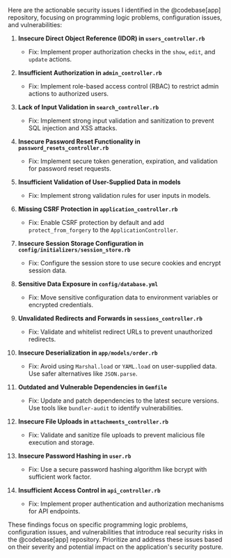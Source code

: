 Here are the actionable security issues I identified in the @codebase[app] repository, focusing on programming logic problems, configuration issues, and vulnerabilities:

1. **Insecure Direct Object Reference (IDOR) in `users_controller.rb`**
   - Fix: Implement proper authorization checks in the `show`, `edit`, and `update` actions.

2. **Insufficient Authorization in `admin_controller.rb`**
   - Fix: Implement role-based access control (RBAC) to restrict admin actions to authorized users.

3. **Lack of Input Validation in `search_controller.rb`**
   - Fix: Implement strong input validation and sanitization to prevent SQL injection and XSS attacks.

4. **Insecure Password Reset Functionality in `password_resets_controller.rb`**
   - Fix: Implement secure token generation, expiration, and validation for password reset requests.

5. **Insufficient Validation of User-Supplied Data in models**
   - Fix: Implement strong validation rules for user inputs in models.

6. **Missing CSRF Protection in `application_controller.rb`**
   - Fix: Enable CSRF protection by default and add `protect_from_forgery` to the `ApplicationController`.

7. **Insecure Session Storage Configuration in `config/initializers/session_store.rb`**
   - Fix: Configure the session store to use secure cookies and encrypt session data.

8. **Sensitive Data Exposure in `config/database.yml`**
   - Fix: Move sensitive configuration data to environment variables or encrypted credentials.

9. **Unvalidated Redirects and Forwards in `sessions_controller.rb`**
   - Fix: Validate and whitelist redirect URLs to prevent unauthorized redirects.

10. **Insecure Deserialization in `app/models/order.rb`**
    - Fix: Avoid using `Marshal.load` or `YAML.load` on user-supplied data. Use safer alternatives like `JSON.parse`.

11. **Outdated and Vulnerable Dependencies in `Gemfile`**
    - Fix: Update and patch dependencies to the latest secure versions. Use tools like `bundler-audit` to identify vulnerabilities.

12. **Insecure File Uploads in `attachments_controller.rb`**
    - Fix: Validate and sanitize file uploads to prevent malicious file execution and storage.

13. **Insecure Password Hashing in `user.rb`**
    - Fix: Use a secure password hashing algorithm like bcrypt with sufficient work factor.

14. **Insufficient Access Control in `api_controller.rb`**
    - Fix: Implement proper authentication and authorization mechanisms for API endpoints.

These findings focus on specific programming logic problems, configuration issues, and vulnerabilities that introduce real security risks in the @codebase[app] repository. Prioritize and address these issues based on their severity and potential impact on the application's security posture.
